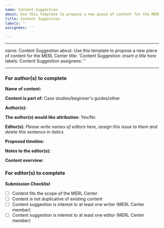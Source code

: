 ```yaml
---
name: Content Suggestion
about: Use this template to propose a new piece of content for the MERL Center
title: Content Suggestion
labels: ''
assignees: ''

---
```


---
name: Content Suggestion
about: Use this template to propose a new piece of content for the MERL Center
title: 'Content Suggestion: _insert a title here_
labels: Content Suggestion
assignees: ''

---

### For author(s) to complete

**Name of content:**

**Content is part of:** Case studies/beginner's guides/other

**Author(s):**

**The author(s) would like attribution**: Yes/No

**Editor(s):** _Please write names of editors here, assign this issue to them and delete this sentence in italics._

**Proposed timeline:**

**Notes to the editor(s):**

**Content overview:**

### For editor(s) to complete

**Submission Checklist**

- [ ] Content fits the scope of the MERL Center
- [ ] Content is not duplicative of existing content
- [ ] Content suggestion is interest to at least one writer (MERL Center member)
- [ ] Content suggestion is interest to at least one editor (MERL Center member)
